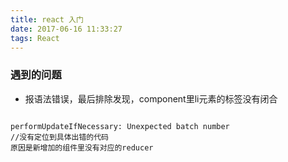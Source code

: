 ```yaml
---
title: react 入门
date: 2017-06-16 11:33:27
tags: React
---
```

### 遇到的问题
* 报语法错误，最后排除发现，component里li元素的标签没有闭合
```

performUpdateIfNecessary: Unexpected batch number
//没有定位到具体出错的代码
原因是新增加的组件里没有对应的reducer
```
